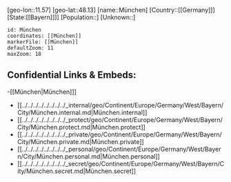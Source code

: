 ﻿---
location: [48.13,11.57]
mapzoom: [7,12] 
mapmarker: city 
type: City
tags:
- geo/City


SpocWebEntityId: 32706
isDeleted: false
confidential: public

---
[geo-lon::11.57]
[geo-lat::48.13]
[name::München]
[Country::[[Germany]]]
[State:[[Bayern]]]]
[Population::]
[Unknown::]


```leaflet
id: München
coordinates: [[München]]
markerFile: [[München]]
defaultZoom: 11 
maxZoom: 18
```


## Confidential Links & Embeds: 
-[[München|München]]] 
- [[../../../../../../../../_internal/geo/Continent/Europe/Germany/West/Bayern/City/München.internal.md|München.internal]] 
- [[../../../../../../../../_protect/geo/Continent/Europe/Germany/West/Bayern/City/München.protect.md|München.protect]] 
- [[../../../../../../../../_private/geo/Continent/Europe/Germany/West/Bayern/City/München.private.md|München.private]] 
- [[../../../../../../../../_personal/geo/Continent/Europe/Germany/West/Bayern/City/München.personal.md|München.personal]] 
- [[../../../../../../../../_secret/geo/Continent/Europe/Germany/West/Bayern/City/München.secret.md|München.secret]] 
